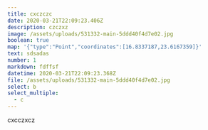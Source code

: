 ```yaml
---
title: cxczczc
date: 2020-03-21T22:09:23.406Z
description: czczxz
image: /assets/uploads/531332-main-5ddd40f4d7e02.jpg
boolean: true
map: '{"type":"Point","coordinates":[16.8337187,23.6167359]}'
text: sdsadas
number: 1
markdown: fdffsf
datetime: 2020-03-21T22:09:23.368Z
file: /assets/uploads/531332-main-5ddd40f4d7e02.jpg
select: b
select_multiple:
  - c
---
```

cxcczxcz